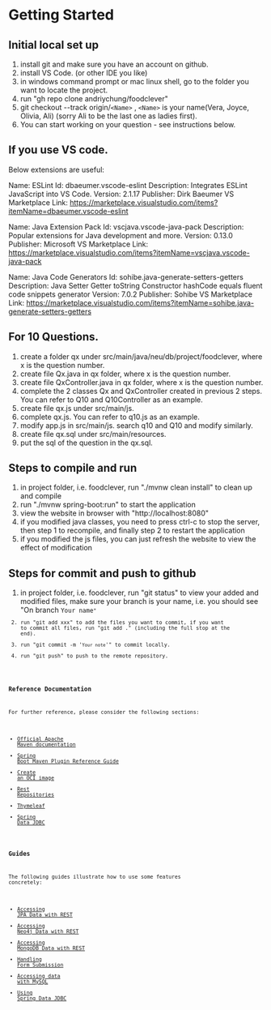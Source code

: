 # Getting Started

## Initial local set up
1. install git and make sure you have an account on github.
2. install VS Code. (or other IDE you like)
3. in windows command prompt or mac linux shell, go to the folder you want to locate the project.
4. run "gh repo clone andriychung/foodclever"
4. git checkout --track origin/<code>&lt;Name&gt;</code> , <code>&lt;Name&gt;</code> is your name(Vera, Joyce, Olivia, Ali) (sorry Ali to be the last one as ladies first).
5. You can start working on your question - see instructions below.

## If you use VS code.
Below extensions are useful:

Name: ESLint
Id: dbaeumer.vscode-eslint
Description: Integrates ESLint JavaScript into VS Code.
Version: 2.1.17
Publisher: Dirk Baeumer
VS Marketplace Link: https://marketplace.visualstudio.com/items?itemName=dbaeumer.vscode-eslint

Name: Java Extension Pack
Id: vscjava.vscode-java-pack
Description: Popular extensions for Java development and more.
Version: 0.13.0
Publisher: Microsoft
VS Marketplace Link: https://marketplace.visualstudio.com/items?itemName=vscjava.vscode-java-pack

Name: Java Code Generators
Id: sohibe.java-generate-setters-getters
Description: Java Setter Getter toString Constructor hashCode equals fluent code snippets generator
Version: 7.0.2
Publisher: Sohibe
VS Marketplace Link: https://marketplace.visualstudio.com/items?itemName=sohibe.java-generate-setters-getters

## For 10 Questions.
1. create a folder qx under src/main/java/neu/db/project/foodclever, where x is the question number.
2. create file Qx.java in qx folder, where x is the question number.
3. create file QxController.java in qx folder, where x is the question number.
4. complete the 2 classes Qx and QxController created in previous 2 steps.
You can refer to Q10 and Q10Controller as an example.
5. create file qx.js under src/main/js.
6. complete qx.js. You can refer to q10.js as an example.
7. modify app.js in src/main/js. search q10 and Q10 and modify similarly. 
8. create file qx.sql under src/main/resources.
9. put the sql of the question in the qx.sql.

## Steps to compile and run
1. in project folder, i.e. foodclever, run "./mvnw clean install" to clean up and compile
2. run "./mvnw spring-boot:run" to start the application
3. view the website in browser with "http://localhost:8080"
4. if you modified java classes, you need to press ctrl-c to stop the server, then step 1 to recompile, and finally step 2 to restart the application
5. if you modified the js files, you can just refresh the website to view the effect of modification

## Steps for commit and push to github
1. in project folder, i.e. foodclever, run "git status" to  view your added and modified files, make sure your branch is your name, i.e. you should see "On branch <code>Your name<code>"
2. run "git add xxx" to add the files you want to commit, if you want to commit all files, run "git add ." (including the full stop at the end).
3. run "git commit -m '<code>Your note</code>'" to commit locally.
4. run "git push" to push to the remote repository.



### Reference Documentation
For further reference, please consider the following sections:

* [Official Apache Maven documentation](https://maven.apache.org/guides/index.html)
* [Spring Boot Maven Plugin Reference Guide](https://docs.spring.io/spring-boot/docs/2.4.3/maven-plugin/reference/html/)
* [Create an OCI image](https://docs.spring.io/spring-boot/docs/2.4.3/maven-plugin/reference/html/#build-image)
* [Rest Repositories](https://docs.spring.io/spring-boot/docs/2.4.3/reference/htmlsingle/#howto-use-exposing-spring-data-repositories-rest-endpoint)
* [Thymeleaf](https://docs.spring.io/spring-boot/docs/2.4.3/reference/htmlsingle/#boot-features-spring-mvc-template-engines)
* [Spring Data JDBC](https://docs.spring.io/spring-data/jdbc/docs/current/reference/html/)

### Guides
The following guides illustrate how to use some features concretely:

* [Accessing JPA Data with REST](https://spring.io/guides/gs/accessing-data-rest/)
* [Accessing Neo4j Data with REST](https://spring.io/guides/gs/accessing-neo4j-data-rest/)
* [Accessing MongoDB Data with REST](https://spring.io/guides/gs/accessing-mongodb-data-rest/)
* [Handling Form Submission](https://spring.io/guides/gs/handling-form-submission/)
* [Accessing data with MySQL](https://spring.io/guides/gs/accessing-data-mysql/)
* [Using Spring Data JDBC](https://github.com/spring-projects/spring-data-examples/tree/master/jdbc/basics)

